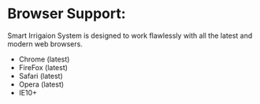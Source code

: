 <h1>Browser Support:</h1>

Smart Irrigaion System is designed to work flawlessly with all the latest and modern web browsers.

- Chrome (latest)
- FireFox (latest)
- Safari (latest)
- Opera (latest)
- IE10+  
